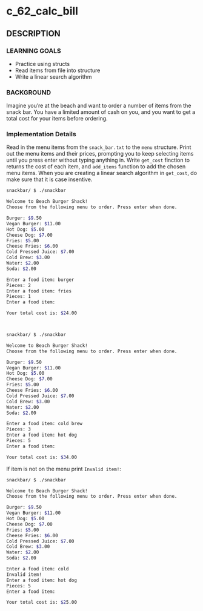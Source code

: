 # c_62_calc_bill

## DESCRIPTION

### LEARNING GOALS

- Practice using structs
- Read items from file into structure
- Write a linear search algorithm

### BACKGROUND

Imagine you’re at the beach and want to order a number of items from the snack bar. You have a limited amount of cash on you, and you want to get a total cost for your items before ordering.

### Implementation Details

Read in the menu items from the `snack_bar.txt` to the `menu` structure. Print out the menu items and their prices, prompting you to keep selecting items until you press enter without typing anything in. Write `get_cost` finction to returns the cost of each item, and `add_items` function to add the chosen menu items. When you are creating a linear search algorithm in `get_cost`, do make sure that it is case insentive.

```bash
snackbar/ $ ./snackbar

Welcome to Beach Burger Shack!
Choose from the following menu to order. Press enter when done.

Burger: $9.50
Vegan Burger: $11.00
Hot Dog: $5.00
Cheese Dog: $7.00
Fries: $5.00
Cheese Fries: $6.00
Cold Pressed Juice: $7.00
Cold Brew: $3.00
Water: $2.00
Soda: $2.00

Enter a food item: burger
Pieces: 2
Enter a food item: fries
Pieces: 1
Enter a food item: 

Your total cost is: $24.00



snackbar/ $ ./snackbar

Welcome to Beach Burger Shack!
Choose from the following menu to order. Press enter when done.

Burger: $9.50
Vegan Burger: $11.00
Hot Dog: $5.00
Cheese Dog: $7.00
Fries: $5.00
Cheese Fries: $6.00
Cold Pressed Juice: $7.00
Cold Brew: $3.00
Water: $2.00
Soda: $2.00

Enter a food item: cold brew
Pieces: 3
Enter a food item: hot dog
Pieces: 5
Enter a food item: 

Your total cost is: $34.00
```

If item is not on the menu print `Invalid item!`:

```bash
snackbar/ $ ./snackbar

Welcome to Beach Burger Shack!
Choose from the following menu to order. Press enter when done.

Burger: $9.50
Vegan Burger: $11.00
Hot Dog: $5.00
Cheese Dog: $7.00
Fries: $5.00
Cheese Fries: $6.00
Cold Pressed Juice: $7.00
Cold Brew: $3.00
Water: $2.00
Soda: $2.00

Enter a food item: cold
Invalid item!
Enter a food item: hot dog
Pieces: 5
Enter a food item: 

Your total cost is: $25.00
```
